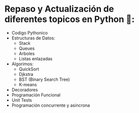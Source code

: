 # Repaso y Actualización de diferentes topicos en Python 🐍:
- Codigo Pythonico
- Estructuras de Datos:
  - Stack
  - Queues
  - Arboles
  - Listas enlazadas
- Algorimos:
  - QuickSort
  - Djkstra
  - BST (Binary Search Tree)
  - K-means
- Decoradores
- Programación Funcional
- Unit Tests
- Programación concurrente y asincrona
